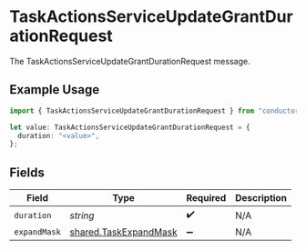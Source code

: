 # TaskActionsServiceUpdateGrantDurationRequest

The TaskActionsServiceUpdateGrantDurationRequest message.

## Example Usage

```typescript
import { TaskActionsServiceUpdateGrantDurationRequest } from "conductorone-sdk-typescript/sdk/models/shared";

let value: TaskActionsServiceUpdateGrantDurationRequest = {
  duration: "<value>",
};
```

## Fields

| Field                                                                 | Type                                                                  | Required                                                              | Description                                                           |
| --------------------------------------------------------------------- | --------------------------------------------------------------------- | --------------------------------------------------------------------- | --------------------------------------------------------------------- |
| `duration`                                                            | *string*                                                              | :heavy_check_mark:                                                    | N/A                                                                   |
| `expandMask`                                                          | [shared.TaskExpandMask](../../../sdk/models/shared/taskexpandmask.md) | :heavy_minus_sign:                                                    | N/A                                                                   |